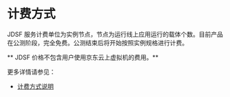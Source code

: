 # 计费方式
JDSF 服务计费单位为实例节点，节点为运行线上应用运行的载体个数。目前产品在公测阶段，完全免费。公测结束后将开始按照实例规格进行计费。


**  JDSF 价格不包含用户使用京东云上虚拟机的费用。**


更多详情请参见：

* [计费方式说明](../../../Finance/Billing/Billing-rule/Pay-As-You-Go.md)


		
		
		
